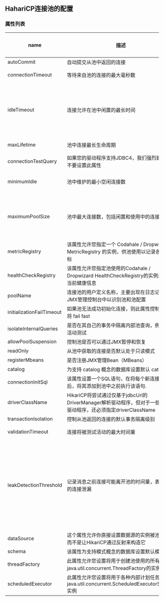 ## HahariCP连接池的配置



### 属性列表

| name | 描述 | 构造器默认值 | 默认配置validate之后的值 | validate重置 |
| ---- | ---- | ---- | ---- | ---- |
| autoCommit | 自动提交从池中返回的连接 | true | true |
| connectionTimeout | 等待来自池的连接的最大毫秒数 | SECONDS.toMillis(30) = 30000 | 30000 | 如果小于250毫秒，则被重置回30秒 |
| idleTimeout | 连接允许在池中闲置的最长时间 | MINUTES.toMillis(10) = 600000 | 600000 | 如果idleTimeout+1秒>maxLifetime 且 maxLifetime>0，则会被重置为0（代表永远不会退出）；如果idleTimeout!=0且小于10秒，则会被重置为10秒 |
| maxLifetime | 池中连接最长生命周期 | MINUTES.toMillis(30) = 1800000 | 1800000 | 如果不等于0且小于30秒则会被重置回30分钟 |
| connectionTestQuery | 如果您的驱动程序支持JDBC4，我们强烈建议您不要设置此属性 | null |	null |
| minimumIdle | 池中维护的最小空闲连接数 | -1 | 10 | minIdle<0或者minIdle>maxPoolSize,则被重置为maxPoolSize |
| maximumPoolSize | 池中最大连接数，包括闲置和使用中的连接 | -1 | 10 | 如果maxPoolSize小于1，则会被重置。当minIdle<=0被重置为DEFAULT_POOL_SIZE则为10;如果minIdle>0则重置为minIdle的值 |
| metricRegistry | 该属性允许您指定一个 Codahale / Dropwizard MetricRegistry 的实例，供池使用以记录各种指标 | null | null |
| healthCheckRegistry | 该属性允许您指定池使用的Codahale / Dropwizard HealthCheckRegistry的实例来报告当前健康信息 | null | null |
| poolName | 连接池的用户定义名称，主要出现在日志记录和JMX管理控制台中以识别池和池配置| null | HikariPool-1 |
| initializationFailTimeout | 如果池无法成功初始化连接，则此属性控制池是否将 fail fast | 1 | 1 |
| isolateInternalQueries | 是否在其自己的事务中隔离内部池查询，例如连接活动测试 | false | false |
| allowPoolSuspension | 控制池是否可以通过JMX暂停和恢复 | false | false |
| readOnly | 从池中获取的连接是否默认处于只读模式 | false | false |
| registerMbeans | 是否注册JMX管理Bean（MBeans）| false | false |
| catalog | 为支持 catalog 概念的数据库设置默认 catalog | driver |  default | null |
| connectionInitSql | 该属性设置一个SQL语句，在将每个新连接创建后，将其添加到池中之前执行该语句. | null | null |
| driverClassName | HikariCP将尝试通过仅基于jdbcUrl的DriverManager解析驱动程序，但对于一些较旧的驱动程序，还必须指定driverClassName | null | null |
| transactionIsolation | 控制从池返回的连接的默认事务隔离级别 | null | null |
| validationTimeout | 连接将被测试活动的最大时间量 | SECONDS.toMillis(5) = 5000 | 5000 | 如果小于250毫秒，则会被重置回5秒 |
| leakDetectionThreshold | 记录消息之前连接可能离开池的时间量，表示可能的连接泄漏 | 0 | 0 | 如果大于0且不是单元测试，则进一步判断：(leakDetectionThreshold < SECONDS.toMillis(2) or (leakDetectionThreshold > maxLifetime && maxLifetime > 0)，会被重置为0 . 即如果要生效则必须>0，而且不能小于2秒，而且当maxLifetime > 0时不能大于maxLifetime |
| dataSource | 这个属性允许你直接设置数据源的实例被池包装，而不是让HikariCP通过反射来构造它 | null | null |
| schema | 该属性为支持模式概念的数据库设置默认模式 | driver default | null |
| threadFactory | 此属性允许您设置将用于创建池使用的所有线程的 java.util.concurrent.ThreadFactory的实例。| null | null |
| scheduledExecutor | 此属性允许您设置将用于各种内部计划任务的java.util.concurrent.ScheduledExecutorService实例 | null | null |